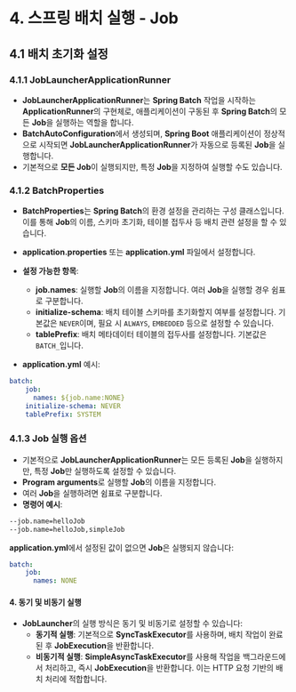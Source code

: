 # 4. 스프링 배치 실행 - Job
## 4.1 배치 초기화 설정
### 4.1.1 JobLauncherApplicationRunner
- **JobLauncherApplicationRunner**는 **Spring Batch** 작업을 시작하는 **ApplicationRunner**의 구현체로, 애플리케이션이 구동된 후 **Spring Batch**의 모든 **Job**을 실행하는 역할을 합니다.
- **BatchAutoConfiguration**에서 생성되며, **Spring Boot** 애플리케이션이 정상적으로 시작되면 **JobLauncherApplicationRunner**가 자동으로 등록된 **Job**을 실행합니다.
- 기본적으로 **모든 Job**이 실행되지만, 특정 **Job**을 지정하여 실행할 수도 있습니다.

### 4.1.2 BatchProperties
- **BatchProperties**는 **Spring Batch**의 환경 설정을 관리하는 구성 클래스입니다. 이를 통해 **Job**의 이름, 스키마 초기화, 테이블 접두사 등 배치 관련 설정을 할 수 있습니다.
- **application.properties** 또는 **application.yml** 파일에서 설정합니다.

- **설정 가능한 항목**:
	- **job.names**: 실행할 **Job**의 이름을 지정합니다. 여러 **Job**을 실행할 경우 쉼표로 구분합니다.
	- **initialize-schema**: 배치 테이블 스키마를 초기화할지 여부를 설정합니다. 기본값은 `NEVER`이며, 필요 시 `ALWAYS`, `EMBEDDED` 등으로 설정할 수 있습니다.
	- **tablePrefix**: 배치 메타데이터 테이블의 접두사를 설정합니다. 기본값은 `BATCH_`입니다.

- **application.yml** 예시:
```yaml
batch:
	job:
	  names: ${job.name:NONE}
	initialize-schema: NEVER
	tablePrefix: SYSTEM
```

### 4.1.3 Job 실행 옵션
- 기본적으로 **JobLauncherApplicationRunner**는 모든 등록된 **Job**을 실행하지만, 특정 **Job**만 실행하도록 설정할 수 있습니다.
- **Program arguments**로 실행할 **Job**의 이름을 지정합니다.
- 여러 **Job**을 실행하려면 쉼표로 구분합니다.
- **명령어 예시**:
```bash
--job.name=helloJob
--job.name=helloJob,simpleJob
```

**application.yml**에서 설정된 값이 없으면 **Job**은 실행되지 않습니다:
```yaml
batch:
	job:
	  names: NONE
```

#### 4. **동기 및 비동기 실행**
- **JobLauncher**의 실행 방식은 동기 및 비동기로 설정할 수 있습니다:
	- **동기적 실행**: 기본적으로 **SyncTaskExecutor**를 사용하며, 배치 작업이 완료된 후 **JobExecution**을 반환합니다.
	- **비동기적 실행**: **SimpleAsyncTaskExecutor**를 사용해 작업을 백그라운드에서 처리하고, 즉시 **JobExecution**을 반환합니다. 이는 HTTP 요청 기반의 배치 처리에 적합합니다.

